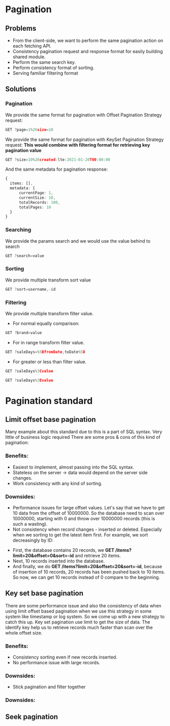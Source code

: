 # Pagination

## Problems
- From the client-side, we want to perform the same pagination action on each fetching API.
- Consistency pagination request and response format for easily building shared module. 
- Perform the same search key.
- Perform consistency format of sorting.
- Serving familiar filtering format

## Solutions
### Pagination
We provide the same format for pagination with Offset Pagination Strategy request:
```typescript
GET ?page=1%26size=10
```

We provide the same format for pagination with KeySet Pagination Strategy request:
**This would combine with filtering format for retrieving key pagination value**
```typescript
GET ?size=10%26created:lte:2021-01-20T00:00:00
```

And the same metadata for pagination response:
```typescript
{
  items: [],
  metadata: {
      currentPage: 1,
      currentSize: 10,
      totalRecords: 100,
      totalPages: 10
  }
}
```


### Searching
We provide the params search and we would use the value behind to search
```typescript
GET ?search=value
```

### Sorting
We provide multiple transform sort value
```typescript
GET ?sort=username,-id
```

### Filtering
We provide multiple transform filter value.
- For normal equally comparison:
```typescript
GET ?brand=value
```
- For in range transform filter value.
```typescript
GET ?saleDays=%5BfromDate,toDate%5D
```
- For greater or less than filter value.
```typescript
GET ?saleDays%3Cvalue
```
```typescript
GET ?saleDays%3Evalue
```


# Pagination standard

## Limit offset base pagination
Many example about this standard due to this is a part of SQL syntax. Very little of business logic required
There are some pros  & cons of this kind of pagination:

### Benefits:
- Easiest to implement, almost passing into the SQL syntax.
- Stateless on the server -> data would depend on the server side changes.
- Work consistency with any kind of sorting.

### Downsides:
- Performance issues for large offset values. Let's say that we have to get 10 data from the offset of 10000000. So the database need to scan over 10000000, starting with 0 and throw over 10000000 records (this is such a wasting).
- Not consistency when record changes - inserted or deleted. Especially when we sorting to get the latest item first. For example, we sort decreasingly by ID:
+ First, the database contains 20 records, we **GET /items?limit=20&offset=0&sort=-id** and retrieve 20 items.
+ Next, 10 records inserted into the database.
+ And finally, we do **GET /items?limit=20&offset=20&sort=-id**, because of insertion of 10 records, 20 records has been pushed back to 10 items. So now, we can get 10 records instead of 0 compare to the beginning.

<!-- TODO: Continue in investigate  -->
## Key set base pagination
There are some performance issue and also the consistency of data when using limit offset based pagination when we use this strategy in some system like timestamp or log system.
So we come up with a new strategy to catch this up. Key set pagination use limit to get the size of data. The identify key help us to retrieve records much faster than scan over the whole offset size.

### Benefits:
- Consistency sorting even if new records inserted.
- No performance issue with large records.

### Downsides:
- Stick pagination and filter together

### Downsides:

## Seek pagination
